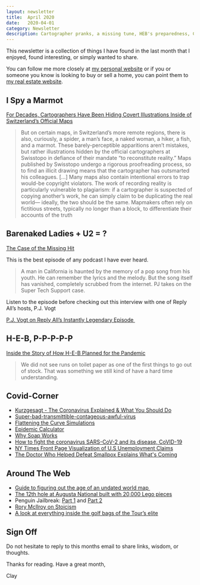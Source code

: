 ```yaml
---
layout: newsletter
title:  April 2020
date:   2020-04-01
category: Newsletter
description: Cartographer pranks, a missing tune, HEB's preparedness, Covid Corner
---
```


This newsletter is a collection of things I have found in the last month that I enjoyed, found interesting, or simply wanted to share.

You can follow me more closely at [my personal website](http://claycarson.net "Personal Website") or if you or someone you know is looking to buy or sell a home, you can point them to [my real estate website](http://claycarson.com "Business Website ").

## I Spy a Marmot

[For Decades, Cartographers Have Been Hiding Covert Illustrations Inside of Switzerland’s Official Maps](https://eyeondesign.aiga.org/for-decades-cartographers-have-been-hiding-covert-illustrations-inside-of-switzerlands-official-maps/)

> But on certain maps, in Switzerland’s more remote regions, there is also, curiously, a spider, a man’s face, a naked woman, a hiker, a fish, and a marmot. These barely-perceptible apparitions aren’t mistakes, but rather illustrations hidden by the official cartographers at Swisstopo in defiance of their mandate “to reconstitute reality.” Maps published by Swisstopo undergo a rigorous proofreading process, so to find an illicit drawing means that the cartographer has outsmarted his colleagues.
> […]
> Many maps also contain intentional errors to trap would-be copyright violators. The work of recording reality is particularly vulnerable to plagiarism: if a cartographer is suspected of copying another’s work, he can simply claim to be duplicating the real world— ideally, the two should be the same. Mapmakers often rely on fictitious streets, typically no longer than a block, to differentiate their accounts of the truth 
> 

## Barenaked Ladies + U2 = ?

[The Case of the Missing Hit](https://gimletmedia.com/shows/reply-all/o2h8bx/158-the-case-of-the-missing-hit "Reply All: The Case of the Missing Hit")

This is the best episode of any podcast I have ever heard.

> A man in California is haunted by the memory of a pop song from his youth. He can remember the lyrics and the melody. But the song itself has vanished, completely scrubbed from the internet. PJ takes on the Super Tech Support case.

Listen to the episode before checking out this interview with one of Reply All’s hosts, P.J. Vogt

[P.J. Vogt on Reply All’s Instantly Legendary Episode ](https://www.vulture.com/2020/03/reply-all-case-of-missing-hit-interview.html)

## H-E-B, P-P-P-P-P

[Inside the Story of How H-E-B Planned for the Pandemic](https://www.texasmonthly.com/food/heb-prepared-coronavirus-pandemic/)

> We did not see runs on toilet paper as one of the first things to go out of stock. That was something we still kind of have a hard time understanding.

## Covid-Corner

- [Kurzgesagt - The Coronavirus Explained & What You Should Do](https://www.youtube.com/watch?v=BtN-goy9VOY "Kurzgesagt - The Coronavirus Explained & What You Should Do")
- [Super-bad-transmittible-contageous-awful-virus](https://twitter.com/petershankman/status/1243611688659750914 "Super-bad-transmittible-contageous-awful-virus")
- [Flattening the Curve Simulations](https://www.washingtonpost.com/graphics/2020/world/corona-simulator/?itid=sf_coronavirus "Flattening the Curve Simulations")
- [Epidemic Calculator](http://gabgoh.github.io/COVID/index.html "Epidemic Calculator")
- [Why Soap Works](https://www.nytimes.com/2020/03/13/health/soap-coronavirus-handwashing-germs.html "Why Soap Works")
- [How to fight the coronavirus SARS-CoV-2 and its disease, CoVID-19](https://drive.google.com/file/d/1DqfSnlaW6N3GBc5YKyBOCGPfdqOsqk1G/view "How to fight the coronavirus SARS-CoV-2 and its disease, CoVID-19")
- [NY Times Front Page Visualization of U.S Unemployment Claims](https://static01.nyt.com/images/2020/03/27/nytfrontpage/scannat.pdf "NY Times Front Page Visualization of U.S Unemployment Claims")
- [The Doctor Who Helped Defeat Smallpox Explains What's Coming](https://www.wired.com/story/coronavirus-interview-larry-brilliant-smallpox-epidemiologist/ "The Doctor Who Helped Defeat Smallpox Explains What's Coming")

## Around The Web

- [Guide to figuring out the age of an undated world map ](https://xkcd.com/1688/ "Guide to figuring out the age of an undated world map")
- [The 12th hole at Augusta National built with 20,000 Lego pieces](https://www.youtube.com/watch?v=FWsakt21Opk "The 12th hole at Augusta National built with 20,000 Lego pieces")
- Penguin Jailbreak: [Part 1](https://twitter.com/cottoncandaddy/status/1239998469948858368 "Penguin Jailbreak Part 1") and [Part 2](https://twitter.com/i/web/status/1239663996950773761 "Penguin Jailbreak Part 2")
- [Rory McIlroy on Stoicism](https://www.youtube.com/watch?v=tsegDV9aZvk)
- [A look at everything inside the golf bags of the Tour’s elite](https://www.golf.com/gear/pros-bags/2020/03/03/whats-in-the-bag-golf-com-gallery/ "A look at everything inside the golf bags of the Tour’s elite")

## Sign Off

Do not hesitate to reply to this months email to share links, wisdom, or thoughts.

Thanks for reading. Have a great month,

Clay